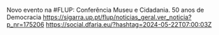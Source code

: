 Novo evento na #FLUP: Conferência Museu e Cidadania. 50 anos de Democracia https://sigarra.up.pt/flup/noticias_geral.ver_noticia?p_nr=175206 https://social.dfaria.eu/?hashtag=2024-05-22T07:00:03Z